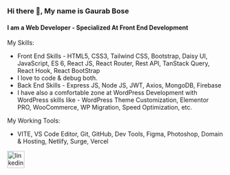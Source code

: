 
### Hi there 👋, My name is Gaurab Bose
#### I am a Web Developer - Specialized At Front End Development

My Skills: 

* Front End Skills - HTML5, CSS3, Tailwind CSS, Bootstrap, Daisy UI, JavaScript, ES 6, React JS, React Router, Rest API, TanStack Query, React Hook, React BootStrap
* I love to code & debug both.
* Back End Skills - Express JS, Node JS, JWT, Axios, MongoDB, Firebase
* I have also a comfortable zone at WordPress Development with WordPress skills like - WordPress Theme Customization, Elementor PRO, WooCommerce, WP Migration, Speed Optimization, etc.

My Working Tools: 

* VITE, VS Code Editor, Git, GitHub, Dev Tools, Figma, Photoshop, Domain & Hosting, Netlify, Surge, Vercel


[<img src='https://cdn.jsdelivr.net/npm/simple-icons@3.0.1/icons/linkedin.svg' alt='linkedin' height='40'>](https://www.linkedin.com/in/gaurabwebdev/)  

